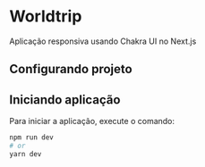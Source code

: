 # Worldtrip 

Aplicação responsiva usando Chakra UI no Next.js

## Configurando projeto


## Iniciando aplicação

Para iniciar a aplicação, execute o comando:

```bash
npm run dev
# or
yarn dev
```
